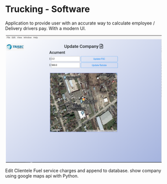 # Trucking - Software
Application to provide user with an accurate way to calculate employee / Delivery drivers pay. With a modern UI.
<p align="center">
  <img src="Screenshot2.png" width="500" title="hover text">
</p>
Edit Clientele Fuel service charges and append to database. show company using google maps api with Python.

